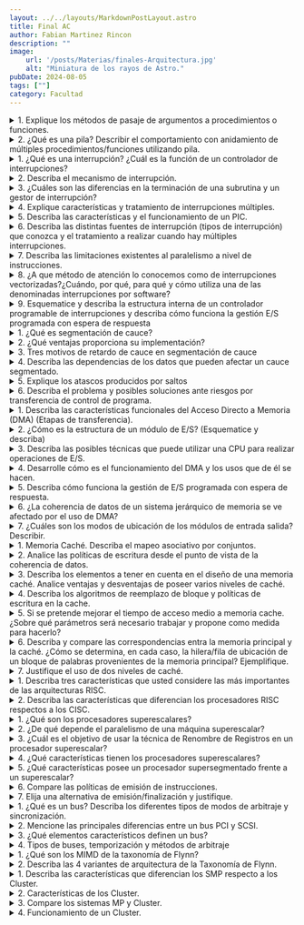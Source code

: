 ```yaml
---
layout: ../../layouts/MarkdownPostLayout.astro
title: Final AC
author: Fabian Martinez Rincon
description: ""
image:
    url: '/posts/Materias/finales-Arquitectura.jpg'
    alt: "Miniatura de los rayos de Astro."
pubDate: 2024-08-05
tags: [""]
category: Facultad
---
```



<details><summary>
1.	Explique los métodos de pasaje de argumentos a procedimientos o funciones. 
</summary>

El pasaje de argumentos a procedimientos o funciones pueden ser:
-	`Vía Registros`: El número de registros es la principal limitación. Es importante documentar qué registros se usan.
-	`Vía Memoria`: Se usa un área definida de memoria (RAM). Difícil de estandarizar
-	`Vía Pila (Stack)`: Es el método más ampliamente usado. El verdadero “pasaje de parámetros”. Independientemente de memoria y registros. Hay que comprender bien cómo funciona porque la pila es usada tanto por el usuario como por el sistema.

</details>

<details><summary>
2.	¿Qué es una pila? Describir el comportamiento con anidamiento de múltiples procedimientos/funciones utilizando pila.</summary>


La pila o stack es una estructura de datos que sigue el principio LIFO y se utiliza para gestionar la ejecución de programas y el uso de memoria de manera eficiente. Es un bloque de direcciones de memoria reservado para esta funcionalidad.

Consta de dos operaciones básicas:

- PUSH -> Agregar (apilar) un elemento en la parte superior de la pila.
- POP -> Retirar (desapilar) el elemento superior de la pila.

Cuando anidamos múltiples procedimientos o funciones utilizando una pila, se está agregando llamadas a funciones dentro de otras funciones. Cada vez que se llama a una nueva función, se agrega un nuevo “marco de pila”, que contiene variables locales, parámetros, la dirección de retorno, y cualquier otra información necesaria para la ejecución de esa función.

A medida que las funciones anidadas se completan, sus marcos de pila se retiran de la pila, y el control regresa a la función que las llamó.

Se debe:

- `1)` Salvar el estado del BP
- `2)` Salvar el estado de SP
- `3)` Reservar espacio para datos locales (opcional)
- `4)` Salvar valores de otros registros (opcional)
- `5)` Acceder a parámetros

Luego, para retornar: 
-	Los registros salvados deben ser descargados en orden inverso
-	Si se reservó espacio para variables locales, se debe reponer SP con el valor de BP que no cambió durante el procedimiento
-	Reponer BP
-	Volver al programa que llamó al procedimiento con RET.

</details>

<details><summary>
1.	¿Qué es una interrupción? ¿Cuál es la función de un controlador de interrupciones?
</summary>

Una interrupción es el mecanismo mediante el cual se puede interrumpir el procesamiento normal de la CPU. Pueden ser origen interno o externo a la misma.

La función de un controlador de interrupciones es gestionar y coordinar las interrupciones. Se encarga de determinar qué dispositivo o evento generó la interrupción, priorizarlas en caso de múltiples interrupciones simultáneas y luego redirigir el flujo de ejecución del procesador hacia un programa de manejo de interrupciones específico.
</details>

<details><summary>
2.	Describa el mecanismo de interrupción. 
</summary>

El mecanismo de interrupción funciona de la siguiente manera:

- `1) Generar la interrupción`: Un dispositivo o componente del sistema detecta un evento que requiere atención, por lo que genera una señal de interrupción.
- `2) Interrupción del procesador`: Cuando se genera una interrupción, el procesador suspende temporalmente la ejecución del programa actual y cambia su enfoque hacia el controlador de interrupciones.
- `3) Guarda el estado`: Antes de manejar la interrupción, el procesador guarda el estado actual del programa en ejecución. Esto incluye la posición del programa en la que se detuvo, los registros de la CPU y otros datos relevantes.
- `4) Rutina de manejo de interrupciones`: El controlador de interrupciones determina la naturaleza de la interrupción y consulta una tabla de vectores de interrupción que contiene direcciones de memoria de rutinas específicas de manejo de interrupciones. Estas rutinas son porciones de código que se encargan de gestionar el evento específico asociado con la interrupción.
- `5) Ejecución de la rutina de manejo`: El procesador comienza a ejecutar la rutina de manejo de interrupciones correspondiente. Esta rutina se encarga de procesar el evento que generó la interrupción. Una vez que la rutina ha sido ejecutada, el control es devuelto al punto en el programa donde se detuvo inicialmente.
- `6) Restauración del estado`: Después de que se maneja la interrupción, el procesador restaura el estado previo guardado, incluyendo los registros y la posición del programa, permitiendo que el programa original se reanude como si la interrupción nunca hubiera ocurrido.
- `7) Continuación de la ejecución`: Con el estado restaurado, el programa original continúa su ejecución desde el punto en el que se interrumpió.

El mecanismo de interrupción permite a los sistemas manejar eventos en tiempo real, realizar tares de gestión de dispositivos y responder eficazmente a situaciones imprevistas sin detener por completo la operación del sistema.

</details>


<details><summary>
3.	¿Cuáles son las diferencias en la terminación de una subrutina y un gestor de interrupción?

</summary>

La subrutina regresa al programa principal utilizando la instrucción de retorno RET. En cambio, un gestor de interrupción lo hace después de manejar dicha interrupción, o con la instrucción de retorno IRET.

La instrucción IRET es similar a una instrucción RET, por utilizar la pila, pero recupera una copia del registro de estado y la dirección de retorno 

</details>

<details><summary>
4.	Explique características y tratamiento de interrupciones múltiples.
</summary>

Las interrupciones múltiples se refiere a la situación en la que ocurren varias interrupciones mientras se está manejando una interrupción previa. 

Las características a tener en cuenta son:

-	`Prioridad de interrupciones`: Las interrupciones suelen tener un nivel de prioridad asignado. Cuando se producen múltiples interrupciones, el sistema debe determinar cuál de ellas se manejará primero en función de su prioridad.
-	`Máscara de interrupciones`: En algunos sistemas, es posible desactivar temporalmente ciertas interrupciones (de menor prioridad) utilizando máscaras de interrupción.
-	`Nivel de anidación`: El sistema debe ser capaz de manejar múltiples niveles de anidación de interrupciones. Si se está manejando una interrupción y ocurre otra de mayor prioridad, el sistema debe ser capaz de suspender temporalmente la primera interrupción, manejar la segunda y luego regresar al manejo de la primera.
-	`Protección del estado del sistema`: Durante un manejo de una interrupción, se deben tomar medidas para proteger el estado actual del sistema. 

Esto generalmente implica guardar los registros y datos críticos antes de comenzar a manejar la interrupción y restaurarlos después de que se haya completado el manejo de la interrupción.

El tratamiento de interrupciones múltiples puede variar, pero en general sigue un enfoque de manejo de interrupciones en cascada. Los pasos que suele seguir son los siguientes:

- `1)` El sistema determina la prioridad de las interrupciones en cola y selecciona la de mayor prioridad para manejarla primero.
- `2)` Se guarda el estado actual del sistema, incluidos los registros y otros datos relevantes, para que pueda restaurarse más tarde.
- `3)` Se ejecuta la rutina de manejo de la interrupción correspondiente a la interrupción seleccionada.
- `4)` Después de que se complete el manejo de la interrupción, se restaura el estado del sistema que se guardó previamente.
- `5)` Si aún quedan interrupciones en cola, el sistema selecciona la siguiente interrupción de mayor prioridad y repite el proceso.
- `6)` Cuando no quedan interrupciones en cola o cuando se han manejado todas las interrupciones necesarias, se reanuda la ejecución normal del programa.

</details>

<details><summary>
5.	Describa las características y el funcionamiento de un PIC.
</summary>

Un PIC (Controlador Programable de Interrupciones) es un dispositivo usado para combinar varias fuentes de interrupciones sobre una o más líneas del CPU, mientras que permite que los niveles de prioridad sean asignados a sus salidas de interrupción.

Los PICs tienen un conjunto común de registros:

- IRR, petición de interrupciones, especifica qué interrupciones están pendientes de reconocimiento, suele ser un registro interno que no puede ser accedido directamente.
- ISR, interrupción en servicio, especifica qué interrupciones han sido reconocidas, pero todavía están esperando por un final de interrupción (EOI).
- IMR, máscara de interrupciones, especifica qué interrupciones deben ser ignoradas y no reconocidas.
- INT0…INT7, cada uno de estos registros se relaciona con un vector de interrupción.

El funcionamiento de un PIC implica varios pasos:
- `1) Detección de interrupciones`: El PIC monitorea constantemente las líneas de interrupción de los dispositivos periféricos y otros eventos en busca de cambios en su estado. Cuando se detecta una interrupción, se genera una solicitud de interrupción hacia el procesador.
- `2) Priorización`: Si hay múltiples interrupciones pendientes, el PIC selecciona la de mayor prioridad según su configuración. Esto se basa en las prioridades asignadas a las líneas de interrupción.
- `3) Enmascaramiento`: Antes de notificar al procesador sobre una interrupción, verifica si la línea de interrupción está habilitada o enmascarada. Si la línea está enmascarada, la interrupción se ignora.
- `4) Vectorización`: Una vez que se determina la interrupción que debe atenderse, el PIC envía un vector de interrupción a la CPU. Este vector contiene información sobre la fuente de la interrupción y apunta a la dirección de memoria de la rutina de manejo de interrupciones correspondiente.
- `5) Procesamiento de interrupción`: La CPU recibe el vector de interrupción y ejecuta la rutina de manejo de interrupciones asociada. Esta rutina es la encargada de gestionar la interrupción, guardar el estado necesario y realizar cualquier acción requerida.
- `6) Fin de interrupción (EOI)`: Después de manejar la interrupción, la CPU envía una señal de Fin de Interrupción (EOI) al PIC para indicar que ha completado el manejo de la interrupción actual. Esto permite que el PIC se prepare para la siguiente interrupción si la hubiera.

</details>

<details><summary>
6.	Describa las distintas fuentes de interrupción (tipos de interrupción) que conozca y el tratamiento a realizar cuando hay múltiples interrupciones.
</summary>

Las interrupciones son el mecanismo mediante el cual se puede interrumpir el procesamiento normal de la CPU. Estas pueden ser de origen interno o externo a la CPU. Las interrupciones pueden ser:

- `Por Hardware`: Son las llamadas “verdaderas” interrupciones. Son generadas por dispositivos de E/S (como teclado o mouse) para señalar eventos (como la pulsación de una tecla). El tratamiento implica determinar la fuente de la interrupción, ejecutar la rutina de manejo correspondiente y, si hay múltiples interrupciones de hardware, priorizarlas según su importancia y manejarlas secuencialmente en función de su prioridad.
- `Traps/Excepciones`: Son interrupciones por hardware creadas por el procesador en respuesta a ciertos eventos como: condiciones excepcionales (overflow en la ALU), falla de programa (tratar de ejecutar una instrucción no definida), fallas de hardware (error de paridad de memoria) o, accesos no alineados o a zonas de memoria restringidas.
- `Por Software`: Son generadas por instrucciones explícitas que afectan al procesador de la misma manera que las interrupciones por hardware, generalmente usadas para hacer llamadas a funciones del sistema operativo 

Cuando hay múltiples interrupciones puede que al atender una se inhabiliten las otras, por lo que las interrupciones se manejan en orden secuencial, o que se hayan definido prioridades, por lo que una interrupción de prioridad más alta puede interrumpir a un gestor de interrupción de prioridad menor, cuando se ha gestionado la de mayor prioridad el procesador vuelve a las interrupciones previas, y terminadas todas las rutinas de interrupción se retorna a la ejecución normal.

</details>

<details><summary>
7.	Describa las limitaciones existentes al paralelismo a nivel de instrucciones.
</summary>

El paralelismo a nivel de instrucciones es una técnica que permite que múltiples instrucciones se ejecuten en paralelo dentro de un procesador. Algunas de sus limitaciones son:
-	`Dependencias de Datos:` Las dependencias de datos ocurren cuando una instrucción depende de los resultados de una o más instrucciones anteriores. Esto puede limitar la cantidad de instrucciones que pueden ejecutarse en paralelo, ya que algunas de ellas deben esperar a que se completen las instrucciones precedentes.
-	`Dependencias de Control:` Las dependencias de control se refieren a las instrucciones condicionales, como las instrucciones de salto condicional. El procesador no puede prever de antemano cuál será la próxima instrucción a ejecutar hasta que se resuelva la condición.
-	`Limitaciones de Ancho de Bande de Memoria:` El acceso a memoria principal es una operación que puede restringir el paralelismo a nivel de instrucción. Si el procesador necesita acceder repetidamente a la memoria, es posible que deba esperar a que se completen las operaciones de lectura/escritura antes de poder avanzar con otras instrucciones.
-	`Tamaño de Ventana de Ejecución:` La cantidad máxima de instrucciones que se pueden emitir y ejecutar en paralelo puede ser limitada por cuestiones de diseño de hardware o por la arquitectura del procesador.
-	`Saltos y Llamadas a Subrutinas:` Las instrucciones de salto y las llamadas a subrutinas cambian el flujo de ejecución y pueden requerir la cancelación de instrucciones en vuelo que ya no son válidas debido al salto. Esto puede llevar a penalizaciones de tiempo significativas.

</details>

<details><summary>
8.	¿A que método de atención lo conocemos como de interrupciones vectorizadas?¿Cuándo, por qué, para qué y cómo utiliza una de las denominadas interrupciones por software?
</summary>

En el método de interrupciones vectorizadas, cuando se produce una interrupción, se utiliza un vector de interrupción para direccionar directamente la ejecución del procesador a la ubicación de memoria de la rutina de manejo de interrupciones correspondiente. Se utiliza el número de identificación de la interrupción como índice para buscar en la tabla de vectores, luego el procesador salta directamente a esa dirección de memoria y comienza a ejecutar la rutina de manejo de la interrupción.
</details>

<details><summary>
9.	Esquematice y describa la estructura interna de un controlador programable de interrupciones y describa cómo funciona la gestión E/S programada con espera de respuesta
</summary>

![image](https://github.com/user-attachments/assets/fbcf5b43-6185-47a0-8386-26a45ded34b8)

Componentes de la estructura interna de un controlador programable de interrupciones:

- `IRR (Interrupt Request Register):` Registro de petición de interrupción, indica con bit en 1 las interrupciones demandadas hasta el momento. 
- `ISR (In Service Register):` Registro de interrupción en servicio, indica con bit en 1 cuál es la interrupción que está siendo atendida.
- `IMR (Interrupt Mask Register):` Registro de máscara de interrupciones, permite el enmascaramiento selectivo de cada una de las entradas de interrupción, indicando con bit en 1 (Indica cuáles deben ser ignoradas). Tras un reset los bits de este registro quedarán en 0. 
- `EOI (End of Interruption):` Fin de interrupción. Como consecuencia, se pone en 0 el bit del ISR correspondiente. Sirve para indicarle al PIC que ya fue atendida la interrupción y la CPU vuelve a la ejecución normal del programa.
- INT0 … INT7: 8 registros, donde se cargan los id de interrupciones.

La gestión de E/S programada con espera de respuesta se refiere a un método en el que un programa solicita una operación de E/S y luego espera activamente hasta que se complete la operación. Esto se utiliza en situaciones en las que el programa necesita el resultado de la operación antes de continuar su ejecución. El funcionamiento de este proceso es el siguiente:

- `1) Solicitud de E/S`: El programa emite una solicitud de E/S al dispositivo periférico o al controlador correspondiente.
- `2) Inicio de la operación`: El controlador de E/S inicia la operación y se pone en marcha para realizar la tarea solicitada.
- `3) Espera activa`: Mientras la operación de E/S está en curso, el programa entra en un bucle de espera activa (verifica continuamente el estado de la operación).
- `4) Finalización de la operación`: Cuando la operación de E/S se completa, el controlador de E/S indica su finalización al programa. Esto podría ser a través de una interrupción por hardware o mediante el establecimiento de una bandera de estado.
- `5) Procesamiento de datos`: Una vez que el programa recibe la notificación de que la operación de E/S ha finalizado, puede procesar los datos obtenidos de la operación, si es necesario, y luego continuar con su ejecución normal.

</details>

<details><summary>
1.	¿Qué es segmentación de cauce?
</summary>

La segmentación de cauce (pipelining) es una forma de organizar el hardware de la CPU para realizar más de una operación al mismo tiempo. Consiste en descomponer el proceso de ejecución de las instrucciones en fases o etapas que permitan una ejecución simultánea.
</details>

<details><summary>
2.	¿Qué ventajas proporciona su implementación?
</summary>

La implementación de la segmentación de cauce proporciona varias ventajas, entre ellas:

- Mejora el rendimiento -> La ejecución en paralelo acelera la velocidad de ejecución de las instrucciones.
- Aprovechamiento de recursos -> Mientras una unidad de ejecución realiza una operación, las etapas anteriores y posteriores pueden estar ocupadas con otras instrucciones, lo que permite un uso más completo de las unidades funcionales.
- Mayor paralelismo -> Al permitir que múltiples instrucciones se ejecuten al mismo tiempo, la segmentación de cauce aumenta el nivel de paralelismo a nivel de instrucciones en un procesador.
- Reducción del ciclo de reloj por instrucción -> Reduce el tiempo necesario para ejecutar una instrucción completa al dividirla en etapas más pequeñas.
- Mejora de la predicción de saltos -> Puede combinarse con técnicas de predicción de saltos para reducir las penalizaciones por fallos de predicción de saltos, lo que resulta en una ejecución más eficiente en las instrucciones.

</details>

<details><summary>
3.	Tres motivos de retardo de cauce en segmentación de cauce
</summary>

Hay tres motivos comunes de retardo de cauce en segmentación de cauce:
- `1) Dependencia de Datos`: Ocurre cuando una instrucción depende de los resultados de una instrucción anterior que aún no ha completado su etapa de ejecución. Los tipos de dependencia de datos son:
    - `a)` RAW – Read after Write
    - `b)` WAR – Write after Read
    - `c)` WAW – Write after Write
- `2) Dependencia de Control`: Ocurren debido a las decisiones de salto condicional en el flujo de control del programa. Cuando una instrucción de salto condicional se encuentra en el cauce, el procesador puede no conocer la dirección de la próxima instrucción hasta que se resuelva la condición.
- `3) Dependencias Estructurales`: Ocurren cuando dos o más instrucciones compiten por el mismo recurso funcional en una etapa específica del cauce.

Para mitigar estos retrasos y mejorar el rendimiento en la segmentación de cauce, se utilizan técnicas como la ejecución fuera de orden, el renombramiento de registros y la predicción de saltos avanzada.

</details>

<details><summary>
4.	Describa las dependencias de los datos que pueden afectar un cauce segmentado.
</summary>

Los tipos de dependencias de datos son:

-	`Read After Write (RAW)`: Ocurre cuando una instrucción en el cauce necesita leer un registro o dato que está siendo escrito por una instrucción anterior en el mismo cauce.
-	`Write After Read (WAR)`: Ocurre cuando una instrucción en el cauce necesita escribir un registro o dato que está siendo leído por una instrucción anterior en el mismo cauce. A veces se denominan “antidependencias”.
-	`Write After Write (WAW)`: Ocurre cuando dos instrucciones en el cauce necesitan escribir en el mismo registro o dato. A veces se denominan “dependencias de salida”.

</details>

<details><summary>
5.	Explique los atascos producidos por saltos
</summary>

Los atascos producidos por saltos son situaciones en las que la ejecución de instrucciones en un cauce segmentado se ve afectado negativamente debido a la presencia de instrucciones de salto condicional o incondicional. Hay tres tipos principales de atascos de control causados por saltos:

- Salto condicional tomado, cuando la condición se resuelve como verdadera, lo que significa que se debe tomar el salto. Las instrucciones que siguen al salto condicional y ya han avanzado deben descartarse, lo que conduce a un desperdicio de ciclos de reloj y una penalización en el rendimiento.
- Salto condicional no tomado, cuando la condición se resuelve como falsa, lo que significa que no se toma el salto. Las instrucciones que siguen al salto deben continuar su ejecución.
- Salto incondicional, ocurre cuando se encuentra una instrucción de salto incondicional. Las instrucciones que siguen ya han avanzado en el cauce y se encuentra en diferentes etapas de ejecución. Cuando se toma el salto, estas instrucciones en etapas posteriores deben ser descartadas, lo que resulta en un desperdicio de ciclos de reloj y una penalización en el rendimiento.

</details>

<details><summary>
6.	Describa el problema y posibles soluciones ante riesgos por transferencia de control de programa.
</summary>

Los riesgos por transferencia de control de programa se refiere a situaciones en las que la ejecución de instrucciones en un procesador segmentado se ve afectada negativamente debido a saltos de programa, como instrucciones de salto condicional o incondicional. Estos riesgos pueden dar lugar a retrasos en la ejecución de instrucciones y pueden afectar el rendimiento general del procesador.

Los riesgos por transferencia de control pueden ser:

-	Salto condicional tomado
-	Salto condicional no tomado
-	Salto incondicional

Las posibles soluciones:
- Adelantar la resolución de los saltos a la etapa de decodificación
    - En ella se decodifican y se sabe que es un salto
    - Se puede evaluar la condición de salto (con restador)
    - Se puede calcular la dirección de salto (con sumador)
- Para tratamiento de saltos hay:
    - Técnica Hardware -> Predicción de saltos:
        - Técnicas estáticas:
            - Predecir que nunca se salta: Asume que el salto no se producirá y siempre capta la siguiente instrucción.
            - Predecir que siempre se salta: Asume que el salto se producirá y siempre capta la instrucción destino del salto.
        - Técnicas dinámicas:
            - Conmutador saltar/no saltar: Basado en la historia de las instrucciones. Es eficaz en bucles.
            - Tabla de historia de saltos (Branch-target buffer): Pequeña cache asociada a la etapa de búsqueda (F). Tiene 3 campos, dirección de una instrucción de bifurcación, información de la instrucción destino y N bits de estado (historia de uso).
        - Predecir según el código de operación:
            - Hay instrucciones con más probabilidades de saltar.
        - Flujos múltiples:
            - Varios cauces (uno por cada opción de salto). Precaptan cada salto en diferentes cauces. Se debe utilizar el cauce correcto.
        - Precaptar el destino de salto:
            - Se precapta la instrucción destino del salto, además de las instrucciones siguientes a la bifurcación. La instrucción se guarda hasta que se ejecute la instrucción de bifurcación.
        - Buffer de bucles:
            - Es una memoria muy rápida, gestionada por la etapa de captación de instrucción del cauce. Comprueba el buffer antes de hacer la captación de memoria.

- Técnica Software -> Salto retardado o de relleno de ranura de retardo:
    - El compilador introduce instrucciones que se ejecutarán en cualquier caso después de la instrucción de salto, y de no ser posible se utilizan instrucciones NOP.
    - Requiere reordenar las instrucciones.

</details>

<details><summary>
1.	Describa las características funcionales del Acceso Directo a Memoria (DMA) (Etapas de transferencia).
</summary>

El Acceso Directo a Memoria permite que un dispositivo periférico acceda a memoria principal (RAM) directamente sin la intervención de la CPU. El DMA acelera la transferencia de datos entre la memoria y los dispositivos periféricos, lo que libera recursos de la CPU para otras tareas. Las características funcionales del DMA incluyen varias etapas de transferencia:

-	`Solicitud:` La primera etapa implica que un dispositivo periférico envíe una solicitud de acceso a la memoria al controlador DMA. Esta solicitud incluye información sobre la dirección de memoria de origen y destino, la cantidad de datos a transferir y el sentido de la transferencia.
-	`Selección del Canal DMA:` Los sistemas informáticos pueden tener múltiples canales, cada uno dedicado a un tipo específico de dispositivo o función. En esta etapa, el sistema debe asignar el canal DMA a la solicitud entrante.
-	`Configuración:` Una vez seleccionado el canal DMA, se configura para que coincida con los requisitos de la transferencia de datos. Esto incluye la configuración de las direcciones de inicio y finalización en la memoria, el tamaño de la transferencia y otras características relevantes.
-	`Acceso Directo:` El controlador DMA se comunica directamente con la memoria principal y el dispositivo periférico para iniciar la transferencia de datos. La CPU no participa en la transferencia en sí, lo que permite que la CPU realice otras tareas mientras se lleva a cabo la transferencia.
-	`Transferencia de Datos:` El controlador DMA transfiere datos entre la memoria y el dispositivo periférico utilizando el canal DMA configurado previamente. La transferencia puede ser en una dirección o bidireccional.
- `Finalización:` Cuando se completa la transferencia, el controlador DMA notifica al dispositivo periférico y actualiza cualquier estado relevante. La CPU puede ser notificada de la finalización de la transferencia mediante una interrupción o un mecanismo similar.
- `Liberación del Canal DMA:` Después de completar la transferencia, el canal DMA se libera para su uso posterior. Esto permite que otros dispositivos o solicitudes utilicen el canal DMA según sea necesario.

</details>

<details><summary>
2.	¿Cómo es la estructura de un módulo de E/S? (Esquematice y describa)
</summary></details>

<details><summary>
3.	Describa las posibles técnicas que puede utilizar una CPU para realizar operaciones de E/S.
</summary></details>

<details><summary>
4.	Desarrolle cómo es el funcionamiento del DMA y los usos que de él se hacen.
</summary></details>

<details><summary>
5.	Describa cómo funciona la gestión de E/S programada con espera de respuesta.
</summary></details>

<details><summary>
6.	¿La coherencia de datos de un sistema jerárquico de memoria se ve afectado por el uso de DMA?
</summary></details>

<details><summary>
7.	¿Cuáles son los modos de ubicación de los módulos de entrada salida? Describir.
</summary></details>

<details><summary>
1.	Memoria Caché. Describa el mapeo asociativo por conjuntos.
</summary></details>

<details><summary>
2.	Analice las políticas de escritura desde el punto de vista de la coherencia de datos.
</summary></details>

<details><summary>
3.	Describa los elementos a tener en cuenta en el diseño de una memoria caché. Analice ventajas y desventajas de poseer varios niveles de caché.
</summary></details>

<details><summary>
4.	Describa los algoritmos de reemplazo de bloque y políticas de escritura en la cache.
</summary></details>

<details><summary>
5.	Si se pretende mejorar el tiempo de acceso medio a memoria cache. ¿Sobre qué parámetros será necesario trabajar y propone como medida para hacerlo?
</summary></details>

<details><summary>
6.	Describa y compare las correspondencias entra la memoria principal y la caché. ¿Cómo se determina, en cada caso, la hilera/fila de ubicación de un bloque de palabras provenientes de la memoria principal? Ejemplifique.
</summary></details>

<details><summary>
7.	Justifique el uso de dos niveles de caché.
</summary></details>

<details><summary>
1.	Describa tres características que usted considere las más importantes de las arquitecturas RISC.
</summary></details>

<details><summary>
2.	Describa las características que diferencian los procesadores RISC respectos a los CISC.
</summary></details>

<details><summary>
1.	¿Qué son los procesadores superescalares?
</summary></details>

<details><summary>
2.	¿De qué depende el paralelismo de una máquina superescalar?
</summary></details>

<details><summary>
3.	¿Cuál es el objetivo de usar la técnica de Renombre de Registros en un procesador superescalar?
</summary></details>

<details><summary>
4.	¿Qué características tienen los procesadores superescalares? 
</summary></details>

<details><summary>
5.	¿Qué características posee un procesador supersegmentado frente a un superescalar?
</summary></details>

<details><summary>
6.	Compare las políticas de emisión de instrucciones.
</summary></details>

<details><summary>
7.	Elija una alternativa de emisión/finalización y justifique.
</summary></details>

<details><summary>
1.	¿Qué es un bus? Describa los diferentes tipos de modos de arbitraje y sincronización. 
</summary></details>

<details><summary>
2.	Mencione las principales diferencias entre un bus PCI y SCSI.
</summary></details>

<details><summary>
3.	¿Qué elementos característicos definen un bus?
</summary></details>

<details><summary>
4.	Tipos de buses, temporización y métodos de arbitraje
</summary></details>

<details><summary>
1.	¿Qué son los MIMD de la taxonomía de Flynn?
</summary></details>

<details><summary>
2.	Describa las 4 variantes de arquitectura de la Taxonomía de Flynn.
</summary></details>

<details><summary>
1.	Describa las características que diferencian los SMP respecto a los Cluster.
</summary></details>

<details><summary>
2.	Características de los Cluster.
</summary></details>

<details><summary>
3.	Compare los sistemas MP y Cluster.
</summary></details>

<details><summary>
4.	Funcionamiento de un Cluster.</summary></details>